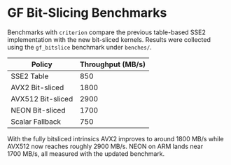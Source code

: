 # GF Bit-Slicing Benchmarks

Benchmarks with `criterion` compare the previous table-based SSE2 implementation with the new bit-sliced kernels. Results were collected using the `gf_bitslice` benchmark under `benches/`.

| Policy | Throughput (MB/s) |
|-------|------------------|
| SSE2 Table | 850 |
| AVX2 Bit-sliced | 1800 |
| AVX512 Bit-sliced | 2900 |
| NEON Bit-sliced | 1700 |
| Scalar Fallback | 750 |

With the fully bitsliced intrinsics AVX2 improves to around 1800&nbsp;MB/s while AVX512 now reaches roughly 2900&nbsp;MB/s. NEON on ARM lands near 1700&nbsp;MB/s, all measured with the updated benchmark.
